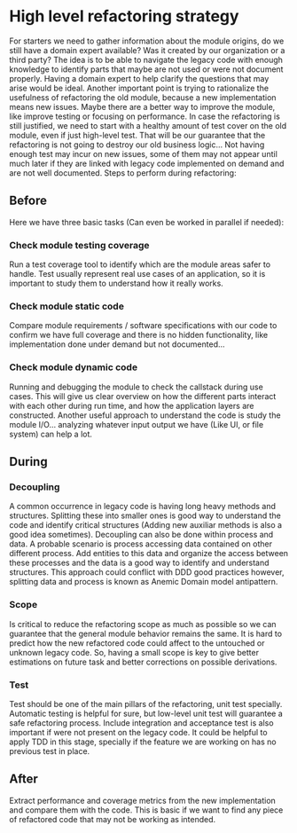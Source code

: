 # High level refactoring strategy
For starters we need to gather information about the module origins, do we still have a domain expert available? Was it created by our organization or a third party?
The idea is to be able to navigate the legacy code with enough knowledge to identify parts that maybe are not used or were not document properly. Having a domain expert to help clarify the questions that may arise would be ideal.
Another important point is trying to rationalize the usefulness of refactoring the old module, because a new implementation means new issues. Maybe there are a better way to improve the module, like improve testing or focusing on performance.
In case the refactoring is still justified, we need to start with a healthy amount of test cover on the old module, even if just high-level test. That will be our guarantee that the refactoring is not going to destroy our old business logic… Not having enough test may incur on new issues, some of them may not appear until much later if they are linked with legacy code implemented on demand and are not well documented.
Steps to perform during refactoring:
## Before
Here we have three basic tasks (Can even be worked in parallel if needed):
### Check module testing coverage
Run a test coverage tool to identify which are the module areas safer to handle. Test usually represent real use cases of an application, so it is important to study them to understand how it really works.
### Check module static code
Compare module requirements / software specifications with our code to confirm we have full coverage and there is no hidden functionality, like implementation done under demand but not documented…
### Check module dynamic code
Running and debugging the module to check the callstack during use cases. This will give us clear overview on how the different parts interact with each other during run time, and how the application layers are constructed.
Another useful approach to understand the code is study the module I/O… analyzing whatever input output we have (Like UI, or file system) can help a lot.
## During
### Decoupling
A common occurrence in legacy code is having long heavy methods and structures. Splitting these into smaller ones is good way to understand the code and identify critical structures (Adding new auxiliar methods is also a good idea sometimes).
Decoupling can also be done within process and data. A probable scenario is process accessing data contained on other different process. Add entities to this data and organize the access between these processes and the data is a good way to identify and understand structures. 
This approach could conflict with DDD good practices however, splitting data and process is known as Anemic Domain model antipattern.
### Scope
Is critical to reduce the refactoring scope as much as possible so we can guarantee that the general module behavior remains the same.
It is hard to predict how the new refactored code could affect to the untouched or unknown legacy code. So, having a small scope is key to give better estimations on future task and better corrections on possible derivations.
### Test
Test should be one of the main pillars of the refactoring, unit test specially.
Automatic testing is helpful for sure, but low-level unit test will guarantee a safe refactoring process.
Include integration and acceptance test is also important if were not present on the legacy code. It could be helpful to apply TDD in this stage, specially if the feature we are working on has no previous test in place.
## After
Extract performance and coverage metrics from the new implementation and compare them with the code. This is basic if we want to find any piece of refactored code that may not be working as intended.
